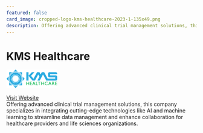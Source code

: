 ```yaml
---
featured: false
card_image: cropped-logo-kms-healthcare-2023-1-135x49.png
description: Offering advanced clinical trial management solutions, this company specializes in integrating cutting-edge technologies like AI and machine learning to streamline data management and enhance collaboration for healthcare providers and life sciences organizations.
---
```


# KMS Healthcare
<img src="cropped-logo-kms-healthcare-2023-1-135x49.png" alt="Logo" style="max-width: 200px; height: auto;">

<a href="https://kms-healthcare.com/blog/clinical-trial-management-system/">Visit Website</a>  
Offering advanced clinical trial management solutions, this company specializes in integrating cutting-edge technologies like AI and machine learning to streamline data management and enhance collaboration for healthcare providers and life sciences organizations.
